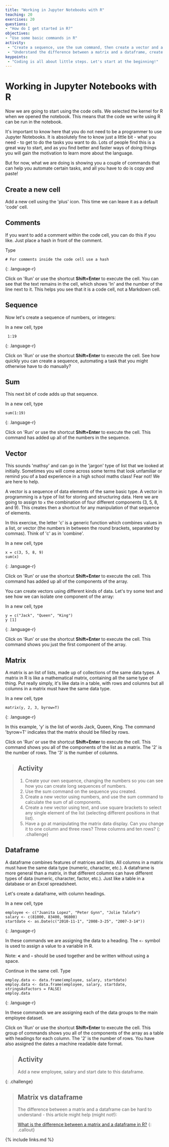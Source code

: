 ```yaml
---
title: "Working in Jupyter Notebooks with R"
teaching: 20
exercises: 20
questions:
- "How do I get started in R?"
objectives:
- "Use some basic commands in R"
activity:
 - "Create a sequence, use the sum command, then create a vector and a matrix"
 - "Understand the difference between a matrix and a dataframe, create and add to a dataframe"
keypoints:
 - "Coding is all about little steps. Let's start at the beginning!"
---
```


# Working in Jupyter Notebooks with R

Now we are going to start using the code cells. We selected the kernel for R when we opened the notebook. This means that the code we write using R can be run in the notebook.

It's important to know here that you do not need to be a programmer to use Jupyter Notebooks. It is absolutely fine to know just a little bit - what you need - to get to do the tasks you want to do. Lots of people find this is a great way to start, and as you find better and faster ways of doing things you will gain the motivation to learn more about the language.

But for now, what we are doing is showing you a couple of commands that can help you automate certain tasks, and all you have to do is copy and paste!

## Create a new cell

Add a new cell using the 'plus' icon. This time we can leave it as a default 'code' cell.

## Comments

If you want to add a comment within the code cell, you can do this if you like. Just place a hash in front of the comment.

Type

~~~
# For comments inside the code cell use a hash
~~~
{: .language-r}

Click on 'Run' or use the  shortcut **Shift+Enter** to execute the cell. You can see that the text remains in the cell, which shows 'In' and the number of the line next to it. This helps you see that it is a code cell, not a Markdown cell.

## Sequence

Now let's create a sequence of numbers, or integers:

In a new cell, type

~~~
 1:19
~~~
{: .language-r}

Click on 'Run' or use the  shortcut **Shift+Enter** to execute the cell. See how quickly you can create a sequence, automating a task that you might otherwise have to do manually?

## Sum

This next bit of code adds up that sequence.

In a new cell, type

~~~
sum(1:19)
~~~
{: .language-r}

Click on 'Run' or use the  shortcut **Shift+Enter** to execute the cell. This command has added up all of the numbers in the sequence.

## Vector

This sounds 'mathsy' and can go in the 'jargon' type of list that we looked at initially. Sometimes you will come across some terms that look unfamiliar or remind you of a bad experience in a high school maths class! Fear not! We are here to help.

A vector is a sequence of data elements of the same basic type.  A vector in programming is a type of list for storing and structuring data.  Here we are going to assign to `x` the combination of four different components (3, 5, 8, and 9). This creates then a shortcut for any manipulation of that sequence of elements.

In this exercise, the letter 'c' is a generic function which combines values in a list, or vector (the numbers in between the round brackets, separated by commas). Think of 'c' as in 'combine'.

In a new cell, type

~~~
x = c(3, 5, 8, 9)
sum(x)
~~~
{: .language-r}

Click on 'Run' or use the  shortcut **Shift+Enter** to execute the cell. This command has added up all of the components of the array.

You can create vectors using different kinds of data. Let's try some text and see how we can isolate one component of the array:

In a new cell, type

~~~
y = c("Jack", "Queen", "King")
y [1]
~~~
{: .language-r}

Click on 'Run' or use the  shortcut **Shift+Enter** to execute the cell. This command shows you just the first component of the array.

## Matrix

A matrix is an list of lists, made up of collections of the same data types.  A matrix in R is like a mathematical matrix, containing all the same type of thing. Put really simply, it's like data in a table, with rows and columns but all columns in a matrix must have the same data type.

In a new cell, type

~~~
matrix(y, 2, 3, byrow=T)
~~~
{: .language-r}

In this example, 'y' is the list of words Jack, Queen, King. The command 'byrow=T' indicates that the matrix should be filled by rows.

Click on 'Run' or use the  shortcut **Shift+Enter** to execute the cell. This command shows you all of the components of the list as a matrix. The '2' is the number of rows. The '3' is the number of columns.


> ## Activity
>
> 1. Create your own sequence, changing the numbers so you can see how you can create long sequences of numbers.
> 2. Use the sum command on the sequence you created.
> 3. Create a new vector using numbers, and use the sum command to calculate the sum of all components.
> 4. Create a new vector using text, and use square brackets to select any single element of the list (selecting different positions in that list).
> 5. Have a go at manipulating the matrix data display. Can you change it to one column and three rows? Three columns and ten rows?
{: .challenge}

## Dataframe

A dataframe combines features of matrices and lists. All columns in a matrix must have the same data type (numeric, character, etc.). A dataframe is more general than a matrix, in that different columns can have different types of data (numeric, character, factor, etc.). Just like a table in a database or an Excel spreadsheet.

Let's create a dataframe, with column headings.

In a new cell, type

~~~
employee <- c("Juanita Lopez", "Peter Gynn", "Jolie Talofa")
salary <- c(81000, 83400, 96800)
startdate <- as.Date(c("2010-11-1", "2008-3-25", "2007-3-14"))
~~~
{: .language-r}

In these commands we are assigning the data to a heading. The `<-` symbol is used to assign a value to a variable in R.

Note: **<** and **-** should be used together and be written without using a space.

Continue in the same cell. Type

~~~
employ.data <- data.frame(employee, salary, startdate)
employ.data <- data.frame(employee, salary, startdate, stringsAsFactors = FALSE)
employ.data
~~~
{: .language-r}

In these commands we are assigning each of the data groups to the main employee dataset.

Click on 'Run' or use the  shortcut **Shift+Enter** to execute the cell. This group of commands shows you all of the components of the array as a table with headings for each column. The '2' is the number of rows. You have also assigned the dates a machine readable date format.


> ## Activity
>
> Add a new employee, salary and start date to this dataframe.
>
{: .challenge}

> ## Matrix vs dataframe
>
> The difference between a matrix and a dataframe can be hard to understand - this article might help (might not!):
>
> [What is the difference between a matrix and a dataframe in R?](https://www.quora.com/What-is-the-difference-between-a-matrix-and-a-dataframe-in-R)
{: .callout}

{% include links.md %}
